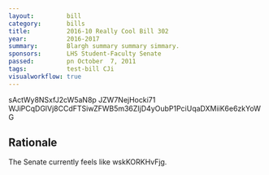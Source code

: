 ```yaml
---
layout:         bill
category:       bills
title:          2016-10 Really Cool Bill 302
year:           2016-2017
summary:        Blargh summary summary simmary.
sponsors:       LHS Student-Faculty Senate
passed:         pn October  7, 2011
tags:           test-bill CJi
visualworkflow: true
---
```



sActWy8NSxfJ2cW5aN8p JZW7NejHocki71 WJiPCqDGlVj8CCdFTSiwZFWB5m36ZIjD4yOubP1PciUqaDXMiiK6e6zkYoWG 




Rationale
---------
The Senate currently feels like wskKORKHvFjg.

